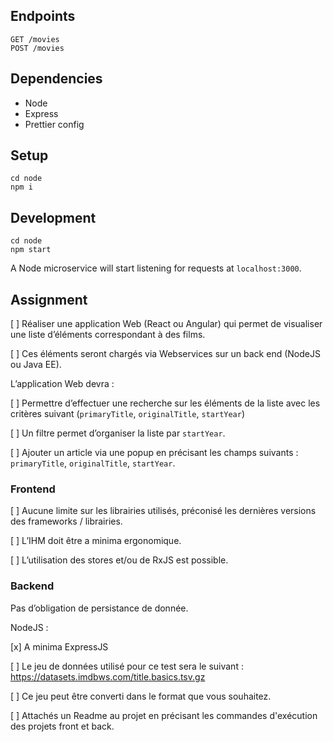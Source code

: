 ## Endpoints

    GET /movies
    POST /movies

## Dependencies

-   Node
-   Express
-   Prettier config

## Setup

    cd node
    npm i

## Development

    cd node
    npm start

A Node microservice will start listening for requests at `localhost:3000`.

## Assignment

[ ] Réaliser une application Web (React ou Angular) qui permet de visualiser une liste d’éléments correspondant à des films.

[ ] Ces éléments seront chargés via Webservices sur un back end (NodeJS ou Java EE).

L’application Web devra :

[ ] Permettre d’effectuer une recherche sur les éléments de la liste avec les critères suivant (`primaryTitle`, `originalTitle`, `startYear`)

[ ] Un filtre permet d’organiser la liste par `startYear`.

[ ] Ajouter un article via une popup en précisant les champs suivants : `primaryTitle`, `originalTitle`, `startYear`.

### Frontend

[ ] Aucune limite sur les librairies utilisés, préconisé les dernières versions des frameworks / librairies.

[ ] L’IHM doit être a minima ergonomique.

[ ] L’utilisation des stores et/ou de RxJS est possible.

### Backend

Pas d’obligation de persistance de donnée.

NodeJS :

[x] A minima ExpressJS

[ ] Le jeu de données utilisé pour ce test sera le suivant : https://datasets.imdbws.com/title.basics.tsv.gz

[ ] Ce jeu peut être converti dans le format que vous souhaitez.

[ ] Attachés un Readme au projet en précisant les commandes d'exécution des projets front et back.
